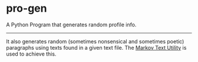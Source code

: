 # pro-gen
A Python Program that generates random profile info.

---

It also generates random (sometimes nonsensical and sometimes poetic) paragraphs using texts found in a given text file.
The [Markov Text Utility](https://github.com/codebox/markov-text) is used to achieve this.


